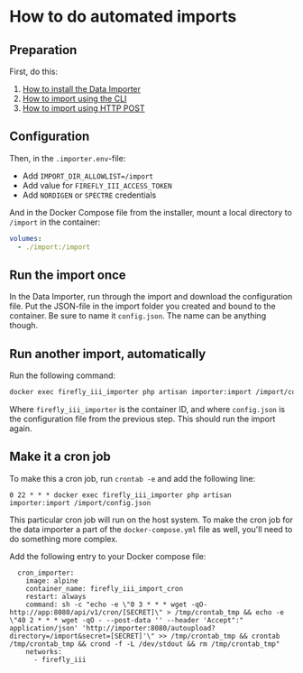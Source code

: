 # How to do automated imports

## Preparation

First, do this:

1. [How to install the Data Importer](../installation/docker.md)
2. [How to import using the CLI](../advanced/cli.md)
3. [How to import using HTTP POST](../advanced/post.md)

## Configuration

Then, in the `.importer.env`-file:

- Add `IMPORT_DIR_ALLOWLIST=/import`
- Add value for `FIREFLY_III_ACCESS_TOKEN`
- Add `NORDIGEN` or `SPECTRE` credentials

And in the Docker Compose file from the installer, mount a local directory to `/import` in the container:

```yaml
volumes:
  - ./import:/import
```

## Run the import once

In the Data Importer, run through the import and download the configuration file. Put the JSON-file in the import folder you created and bound to the container. Be sure to name it `config.json`. The name can be anything though.

## Run another import, automatically

Run the following command:

```bash
docker exec firefly_iii_importer php artisan importer:import /import/config.json
```

Where `firefly_iii_importer` is the container ID, and where `config.json` is the configuration file from the previous step. This should run the import again.

## Make it a cron job

To make this a cron job, run `crontab -e` and add the following line:

```cronexp
0 22 * * * docker exec firefly_iii_importer php artisan importer:import /import/config.json
```

This particular cron job will run on the host system. To make the cron job for the data importer a part of the `docker-compose.yml` file as well, you'll need to do something more complex.

Add the following entry to your Docker compose file:


```
  cron_importer:
    image: alpine
    container_name: firefly_iii_import_cron
    restart: always
    command: sh -c "echo -e \"0 3 * * * wget -qO- http://app:8080/api/v1/cron/[SECRET]\" > /tmp/crontab_tmp && echo -e \"40 2 * * * wget -qO - --post-data '' --header 'Accept":" application/json' 'http://importer:8080/autoupload?directory=/import&secret=[SECRET]'\" >> /tmp/crontab_tmp && crontab /tmp/crontab_tmp && crond -f -L /dev/stdout && rm /tmp/crontab_tmp"
    networks:
      - firefly_iii

```
